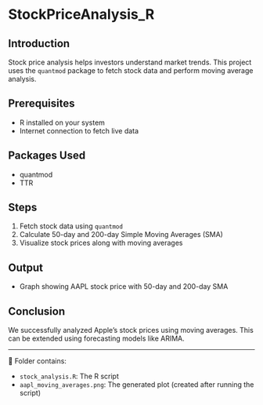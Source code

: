# StockPriceAnalysis_R

##  Introduction
Stock price analysis helps investors understand market trends. This project uses the `quantmod` package to fetch stock data and perform moving average analysis.

##  Prerequisites
- R installed on your system
- Internet connection to fetch live data

##  Packages Used
- quantmod
- TTR

##  Steps
1. Fetch stock data using `quantmod`
2. Calculate 50-day and 200-day Simple Moving Averages (SMA)
3. Visualize stock prices along with moving averages

##  Output
- Graph showing AAPL stock price with 50-day and 200-day SMA

##  Conclusion
We successfully analyzed Apple’s stock prices using moving averages. This can be extended using forecasting models like ARIMA.

---
📁 Folder contains:
- `stock_analysis.R`: The R script
- `aapl_moving_averages.png`: The generated plot (created after running the script)
